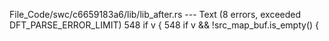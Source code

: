 File_Code/swc/c6659183a6/lib/lib_after.rs --- Text (8 errors, exceeded DFT_PARSE_ERROR_LIMIT)
548                     if v {                                                                                                                               548                     if v && !src_map_buf.is_empty() {

